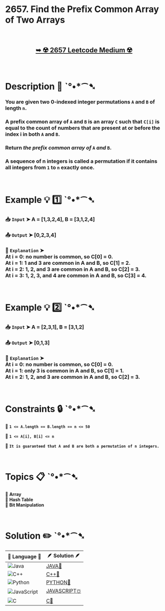 # 2657. Find the Prefix Common Array of Two Arrays

</br>

<h2 align="center"> 

<a href="https://leetcode.com/problems/find-the-prefix-common-array-of-two-arrays/description/?envType=daily-question&envId=2025-01-14"><strong>➥ ☢️ 2657 Leetcode Medium ☢️ </strong></a>
</h2>

</br>

# Description 📜 ˋ°•*⁀➷

### You are given two 0-indexed integer permutations `A` and `B` of length `n`.

### A prefix common array of `A` and `B` is an array `C` such that `C[i]` is equal to the count of numbers that are present at or before the index i in both `A` and `B`.

### Return *the prefix common array of* `A` *and* `B`.

### A sequence of n integers is called a permutation if it contains all integers from `1` to `n` exactly once.

</br>

# Example 💡 1️⃣ ˋ°•*⁀➷

  ### 📥 `Input`  ➤ A = [1,3,2,4], B = [3,1,2,4]

  ### 📤 `Output`  ➤ [0,2,3,4]

  ### 🔦 `Explanation`  ➤ </br> At i = 0: no number is common, so C[0] = 0.</br> At i = 1: 1 and 3 are common in A and B, so C[1] = 2.</br> At i = 2: 1, 2, and 3 are common in A and B, so C[2] = 3.</br> At i = 3: 1, 2, 3, and 4 are common in A and B, so C[3] = 4.

</br>

# Example 💡 2️⃣ ˋ°•*⁀➷

  ### 📥 `Input` ➤ A = [2,3,1], B = [3,1,2]

  ### 📤 `Output`  ➤ [0,1,3]

  ### 🔦 `Explanation` ➤ </br> At i = 0: no number is common, so C[0] = 0.</br> At i = 1: only 3 is common in A and B, so C[1] = 1.</br> At i = 2: 1, 2, and 3 are common in A and B, so C[2] = 3.

</br>

# Constraints 🔒 ˋ°•*⁀➷

🔹 **`1 <= A.length == B.length == n <= 50`** </br>

🔹 **`1 <= A[i], B[i] <= n`** </br>

🔹 **`It is guaranteed that A and B are both a permutation of n integers.`** </br>

</br>

# Topics 📋 ˋ°•*⁀➷

🔸 **Array**  </br>
🔸 **Hash Table**  </br>
🔸 **Bit Manipulation**  </br>

</br>

# Solution ✏️ ˋ°•*⁀➷

| 📒 Language 📒  | 🪶 Solution 🪶 |
| ------------- | ------------- |
|  ![Java](https://img.shields.io/badge/java-%23ED8B00.svg?style=for-the-badge&logo=openjdk&logoColor=white)  | [JAVA🍁]() |
|  ![C++](https://img.shields.io/badge/c++-%2300599C.svg?style=for-the-badge&logo=c%2B%2B&logoColor=white)  | [C++🎲]()  |
|  ![Python](https://img.shields.io/badge/python-3670A0?style=for-the-badge&logo=python&logoColor=ffdd54)    | [PYTHON🍰]() |
| ![JavaScript](https://img.shields.io/badge/javascript-%23323330.svg?style=for-the-badge&logo=javascript&logoColor=%23F7DF1E)   | [JAVASCRIPT☃️]() |
|   ![C](https://img.shields.io/badge/c-%2300599C.svg?style=for-the-badge&logo=c&logoColor=white)   | [C💖]()  |
